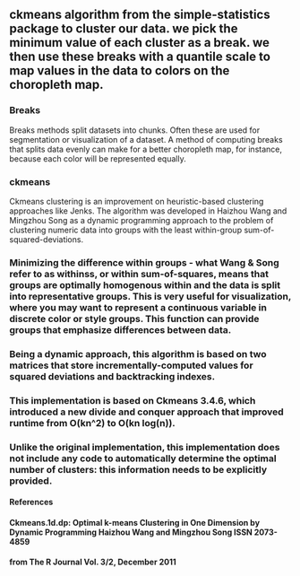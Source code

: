 ## ckmeans algorithm from the simple-statistics package to cluster our data. we pick the minimum value of each cluster as a break. we then use these breaks with a quantile scale to map values in the data to colors on the choropleth map.

### Breaks
Breaks methods split datasets into chunks. Often these are used for segmentation or visualization of a dataset. A method of computing breaks that splits data evenly can make for a better choropleth map, for instance, because each color will be represented equally.

### ckmeans
Ckmeans clustering is an improvement on heuristic-based clustering approaches like Jenks. The algorithm was developed in Haizhou Wang and Mingzhou Song as a dynamic programming approach to the problem of clustering numeric data into groups with the least within-group sum-of-squared-deviations.

### Minimizing the difference within groups - what Wang & Song refer to as withinss, or within sum-of-squares, means that groups are optimally homogenous within and the data is split into representative groups. This is very useful for visualization, where you may want to represent a continuous variable in discrete color or style groups. This function can provide groups that emphasize differences between data.

### Being a dynamic approach, this algorithm is based on two matrices that store incrementally-computed values for squared deviations and backtracking indexes.

### This implementation is based on Ckmeans 3.4.6, which introduced a new divide and conquer approach that improved runtime from O(kn^2) to O(kn log(n)).

### Unlike the original implementation, this implementation does not include any code to automatically determine the optimal number of clusters: this information needs to be explicitly provided.

#### References

#### Ckmeans.1d.dp: Optimal k-means Clustering in One Dimension by Dynamic Programming Haizhou Wang and Mingzhou Song ISSN 2073-4859


#### from The R Journal Vol. 3/2, December 2011

